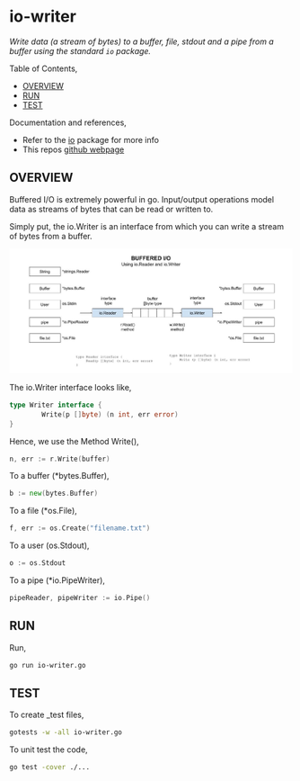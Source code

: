 # io-writer

_Write data (a stream of bytes) to a buffer, file, stdout
and a pipe from a buffer using the standard `io` package._

Table of Contents,

* [OVERVIEW](https://github.com/JeffDeCola/my-go-examples/tree/master/input-output/io-writer#overview)
* [RUN](https://github.com/JeffDeCola/my-go-examples/tree/master/input-output/io-writer#run)
* [TEST](https://github.com/JeffDeCola/my-go-examples/tree/master/input-output/io-writer#test)

Documentation and references,

* Refer to the
  [io](https://pkg.go.dev/io)
  package for more info
* This repos [github webpage](https://jeffdecola.github.io/my-go-examples/)

## OVERVIEW

Buffered I/O is extremely powerful in go.
Input/output operations model data as streams of bytes that
can be read or written to.

Simply put, the io.Writer is an interface from which you can
write a stream of bytes from a buffer.

![IMAGE - buffered-io.jpg - IMAGE](../../docs/pics/input-output/buffered-io.jpg)

The io.Writer interface looks like,

```go
type Writer interface {
        Write(p []byte) (n int, err error)
}
```

Hence, we use the Method Write(),

```go
n, err := r.Write(buffer)
```

To a buffer (*bytes.Buffer),

```go
b := new(bytes.Buffer)
```

To a file (*os.File),

```go
f, err := os.Create("filename.txt")
```

To a user (os.Stdout),

```go
o := os.Stdout
```

To a pipe (*io.PipeWriter),

```go
pipeReader, pipeWriter := io.Pipe()
```

## RUN

Run,

```bash
go run io-writer.go
```

## TEST

To create _test files,

```bash
gotests -w -all io-writer.go
```

To unit test the code,

```bash
go test -cover ./... 
```
